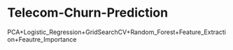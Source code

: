 # Telecom-Churn-Prediction
PCA+Logistic_Regression+GridSearchCV+Random_Forest+Feature_Extraction+Feautre_Importance
